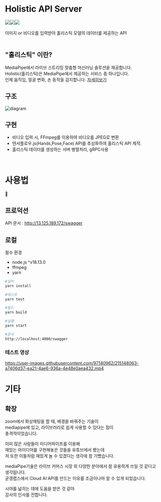 # Holistic API Server

<div style="display:flex;width:100%;">
<img src="https://img.shields.io/badge/node-white?style=flat&logo=Node.js&logoColor=#339933"/>
<img src="https://img.shields.io/badge/tfjs-white?style=flat&logo=TensorFlow&logoColor=#FF6F00"/>
<img src="https://img.shields.io/badge/gRPC-white?style=flat">
</div>

<br/>
이미지 or 비디오를 입력받아 홀리스틱 모델의 데이터를 제공하는 API

<br/>
<br/>

## "홀리스틱" 이란?

MediaPipe에서 라이브 스트리밍 맞춤형 머신러닝 솔루션을 제공합니다.  
Holistic(홀리스틱)은 MediaPipe에서 제공하는 서비스 중 하나입니다.  
인체 움직임, 얼굴 변화, 손 동작을 감지합니다. [자세히보기](https://google.github.io/mediapipe/solutions/holistic.html)

## 구조

![diagram](https://user-images.githubusercontent.com/97140962/215270620-aae3ba8d-61d6-4b11-aeb8-3a9a43c041b3.png)

## 구현

-   비디오 입력 시, FFmpeg를 이용하여 비디오를 JPEG로 변환
-   텐서플로우.js(Hands,Pose,Face) API를 추상화하여 홀리스틱 API 제작.
-   홀리스틱 데이터를 생성하는 서버 병렬처리, gRPC사용

<br/>

# 사용법

🙏

## 프로덕션

API 문서 : http://13.125.189.172/swagger

## 로컬

필수 환경

-   node.js ^v18.13.0
-   ffmpeg
-   yarn

```bash
#설치
yarn install

#테스트
yarn test

#빌드
yarn build

#실행
yarn start

#문서
http://localhost:4000/swagger
```

### 테스트 영상

https://user-images.githubusercontent.com/97140962/215148063-a7406d37-ea21-4ae6-936a-4e48e0aea432.mp4

# 기타

## 확장

zoom에서 화상채팅을 할 때, 배경을 바꿔주는 기술이  
mediapipe에 있고, 라이브러리로 쉽게 사용할 수 있다는 점이  
충격적이었습니다.

이미 많은 사람들이 미디어파이프를 이용해  
재밌는 아이디어를 구현해놓은 것들을 유튜브에서 봤는데  
저 또한 이들처럼 재밌게 놀 수 있겠다는 생각에 참 기뻤습니다.

mediaPipe기술은 라이브 커머스 시장 외 다양한 분야에서 참 유용하게 쓰일 것 같다고 생각됩니다.  
굳갱랩스에서 Cloud AI API를 만드는 이유를 조금이나마 알 수 있게 되었습니다.

시야를 넓히는 데에 도움을 받은 것 같아  
감사의 인사를 전합니다.
